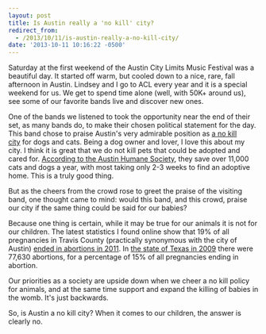 ```yaml
---
layout: post
title: Is Austin really a 'no kill' city?
redirect_from:
  - /2013/10/11/is-austin-really-a-no-kill-city/
date: '2013-10-11 10:16:22 -0500'
---
```

<p>Saturday at the first weekend of the Austin City Limits Music Festival was a beautiful day. It started off warm, but cooled down to a nice, rare, fall afternoon in Austin. Lindsey and I go to ACL every year and it is a special weekend for us. We get to spend time alone (well, with 50K+ around us), see some of our favorite bands live and discover new ones.</p>
<p>One of the bands we listened to took the opportunity near the end of their set, as many bands do, to make their chosen political statement for the day. This band chose to praise Austin's very admirable position as <a href="http://nokillaustin.org/ ">a no kill city</a> for dogs and cats. Being a dog owner and lover, I love this about my city. I think it is great that we do not kill pets that could be adopted and cared for. <a href="http://www.austinhumanesociety.org/about-us/faqs">According to the Austin Humane Society</a>, they save over 11,000 cats and dogs a year, with most taking only 2-3 weeks to find an adoptive home. This is a truly good thing.</p>
<p>But as the cheers from the crowd rose to greet the praise of the visiting band, one thought came to mind: would this band, and this crowd, praise our city if the same thing could be said for our babies?</p>
<p>Because one thing is certain, while it may be true for our animals it is not for our children. The latest statistics I found online show that 19% of all pregnancies in Travis County (practically synonymous with the city of Austin) <a href="http://www.johnstonsarchive.net/policy/abortion/usac/ab-usac2-TX.html ">ended in abortions in 2011</a>. In <a href="http://www.abort73.com/abortion_facts/states/texas/">the state of Texas in 2009</a> there were 77,630 abortions, for a percentage of 15% of all pregnancies ending in abortion.</p>
<p>Our priorities as a society are upside down when we cheer a no kill policy for animals, and at the same time support and expand the killing of babies in the womb. It's just backwards.</p>
<p>So, is Austin a no kill city? When it comes to our children, the answer is clearly no.</p>
